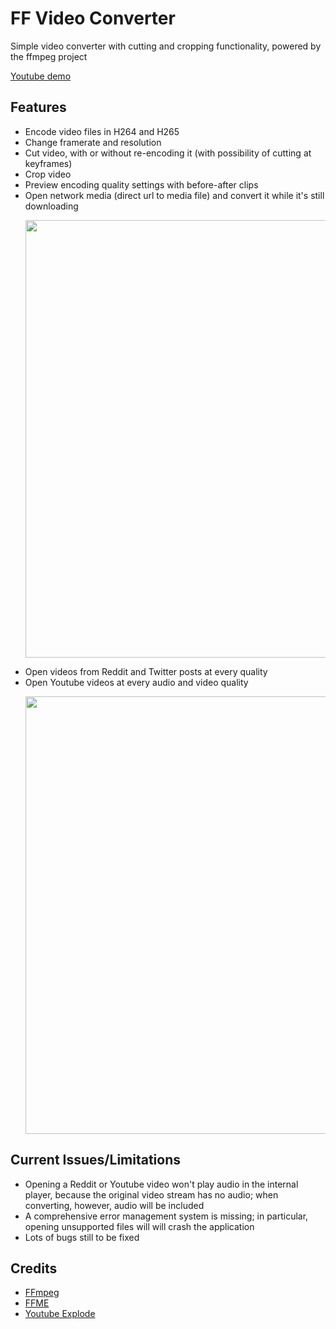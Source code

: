 # FF Video Converter
Simple video converter with cutting and cropping functionality, powered by the ffmpeg project

[Youtube demo](https://youtu.be/F1RwbC_K_4o)

## Features

- Encode video files in H264 and H265
- Change framerate and resolution
- Cut video, with or without re-encoding it (with possibility of cutting at keyframes)
- Crop video
- Preview encoding quality settings with before-after clips
- Open network media (direct url to media file) and convert it while it's still downloading <p align="center"><img width="700" src="https://i.imgur.com/71B5ixJ.gif"></p>
- Open videos from Reddit and Twitter posts at every quality
- Open Youtube videos at every audio and video quality<p align="center"><img width="700" src="https://i.imgur.com/VuYrnTr.gif"></p>


## Current Issues/Limitations

- Opening a Reddit or Youtube video won't play audio in the internal player, because the original video stream has no audio; when converting, however, audio will be included
- A comprehensive error management system is missing; in particular, opening unsupported files will will crash the application
- Lots of bugs still to be fixed

## Credits
- [FFmpeg](https://www.ffmpeg.org/)
- [FFME](https://github.com/unosquare/ffmediaelement)
- [Youtube Explode](https://github.com/Tyrrrz/YoutubeExplode)
